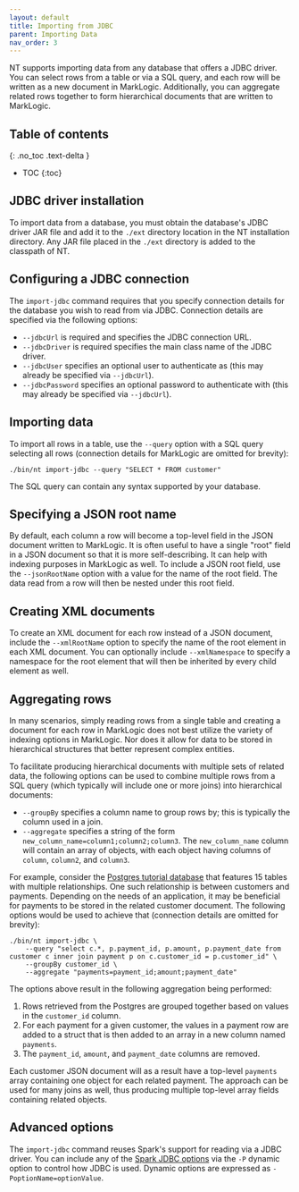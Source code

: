 ```yaml
---
layout: default
title: Importing from JDBC
parent: Importing Data
nav_order: 3
---
```


NT supports importing data from any database that offers a JDBC driver. You can select rows from a table or via a 
SQL query, and each row will be written as a new document in MarkLogic. Additionally, you can aggregate related rows
together to form hierarchical documents that are written to MarkLogic. 

## Table of contents
{: .no_toc .text-delta }

- TOC
{:toc}

## JDBC driver installation

To import data from a database, you must obtain the database's JDBC driver JAR file and add it to the `./ext` directory
location in the NT installation directory. Any JAR file placed in the `./ext` directory is added to the classpath of 
NT.

## Configuring a JDBC connection

The `import-jdbc` command requires that you specify connection details for the database you wish to read from via JDBC.
Connection details are specified via the following options:

- `--jdbcUrl` is required and specifies the JDBC connection URL.
- `--jdbcDriver` is required specifies the main class name of the JDBC driver.
- `--jdbcUser` specifies an optional user to authenticate as (this may already be specified via `--jdbcUrl`).
- `--jdbcPassword` specifies an optional password to authenticate with (this may already be specified via `--jdbcUrl`).

## Importing data

To import all rows in a table, use the `--query` option with a SQL query selecting all rows (connection details for 
MarkLogic are omitted for brevity):

    ./bin/nt import-jdbc --query "SELECT * FROM customer" 

The SQL query can contain any syntax supported by your database. 

## Specifying a JSON root name

By default, each column a row will become a top-level field in the JSON document written to
MarkLogic. It is often useful to have a single "root" field in a JSON document so that it is more self-describing. It
can help with indexing purposes in MarkLogic as well. To include a JSON root field, use the `--jsonRootName` option with
a value for the name of the root field. The data read from a row will then be nested under this root field.

## Creating XML documents

To create an XML document for each row instead of a JSON document, include the `--xmlRootName`
option to specify the name of the root element in each XML document. You can optionally include `--xmlNamespace` to
specify a namespace for the root element that will then be inherited by every child element as well.

## Aggregating rows

In many scenarios, simply reading rows from a single table and creating a document for each row in MarkLogic does not
best utilize the variety of indexing options in MarkLogic. Nor does it allow for data to be stored in hierarchical
structures that better represent complex entities. 

To facilitate producing hierarchical documents with multiple sets of related data, the following options can be used
to combine multiple rows from a SQL query (which typically will include one or more joins) into hierarchical documents:

- `--groupBy` specifies a column name to group rows by; this is typically the column used in a join.
- `--aggregate` specifies a string of the form `new_column_name=column1;column2;column3`. The `new_column_name` column
  will contain an array of objects, with each object having columns of `column`, `column2`, and `column3`.

For example, consider the [Postgres tutorial database](https://www.postgresqltutorial.com/postgresql-getting-started/postgresql-sample-database/)
that features 15 tables with multiple relationships. One such relationship is between customers and payments. Depending
on the needs of an application, it may be beneficial for payments to be stored in the related customer document. The
following options would be used to achieve that (connection details are omitted for brevity):

```
./bin/nt import-jdbc \
    --query "select c.*, p.payment_id, p.amount, p.payment_date from customer c inner join payment p on c.customer_id = p.customer_id" \
    --groupBy customer_id \
    --aggregate "payments=payment_id;amount;payment_date"
```

The options above result in the following aggregation being performed:

1. Rows retrieved from the Postgres are grouped together based on values in the `customer_id` column.
2. For each payment for a given customer, the values in a payment row are added to a struct that is then added to an array 
in a new column named `payments`.
3. The `payment_id`, `amount`, and `payment_date` columns are removed.

Each customer JSON document will as a result have a top-level `payments` array containing one object for each related
payment. The approach can be used for many joins as well, thus producing multiple top-level array fields containing
related objects.

## Advanced options

The `import-jdbc` command reuses Spark's support for reading via a JDBC driver. You can include any of
the [Spark JDBC options](https://spark.apache.org/docs/latest/sql-data-sources-jdbc.html) via the `-P` dynamic option
to control how JDBC is used. Dynamic options are expressed as `-PoptionName=optionValue`.
